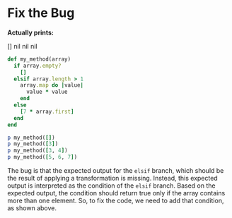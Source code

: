 # Fix the Bug

**Actually prints:**

[]
nil
nil
nil

```ruby
def my_method(array)
  if array.empty?
    []
  elsif array.length > 1
    array.map do |value|
      value * value
    end
  else
    [7 * array.first]
  end
end

p my_method([])
p my_method([3])
p my_method([3, 4])
p my_method([5, 6, 7])
```

The bug is that the expected output for the `elsif` branch, which should be the
result of applying a transformation is missing. Instead, this expected output is
interpreted as the condition of the `elsif` branch. Based on the expected output,
the condition should return true only if the array contains more than one element.
So, to fix the code, we need to add that condition, as shown above.